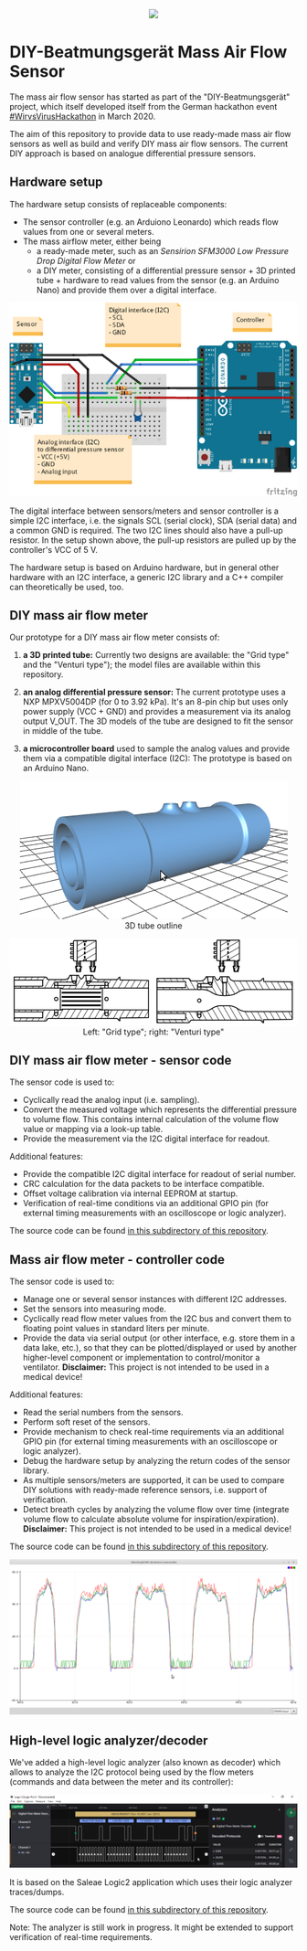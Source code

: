 <p align="center">
  <img src="../../../images/logo.png">
</p>

# DIY-Beatmungsgerät Mass Air Flow Sensor

The mass air flow sensor has started as part of the "DIY-Beatmungsgerät" project, which itself developed itself from the German hackathon event [#WirvsVirusHackathon](https://wirvsvirushackathon.org/) in March 2020.

The aim of this repository to provide data to use ready-made mass air flow sensors as well as build and verify DIY mass air flow sensors. The current DIY approach is based on analogue differential pressure sensors.

## Hardware setup

The hardware setup consists of replaceable components:

- The sensor controller (e.g. an Arduiono Leonardo) which reads flow values from one or several meters.
- The mass airflow meter, either being
  - a ready-made meter, such as an *Sensirion SFM3000 Low Pressure Drop Digital Flow Meter* or
  - a DIY meter, consisting of a differential pressure sensor + 3D printed tube + hardware to read values from the sensor (e.g. an Arduino Nano) and provide them over a digital interface.

<p align="center">
  <img src="./images/flow-meter-sketch_40p.png">
</p>


The digital interface between sensors/meters and sensor controller is a simple I2C interface, i.e. the signals SCL (serial clock), SDA (serial data) and a common GND is required. The two I2C lines should also have a pull-up resistor. In the setup shown above, the pull-up resistors are pulled up by the controller's VCC of 5 V.

The hardware setup is based on Arduino hardware, but in general other hardware with an I2C interface, a generic I2C library and a C++ compiler can theoretically be used, too.



## DIY mass air flow meter

Our prototype for a DIY mass air flow meter consists of:

1. **a 3D printed tube:**
   Currently two designs are available: the "Grid type" and the "Venturi type"); the model files are available within this repository.

2. **an analog differential pressure sensor:**
   The current prototype uses a NXP MPXV5004DP (for 0 to 3.92 kPa). It's an 8-pin chip but uses only power supply (VCC + GND) and provides a measurement via its analog output V_OUT. The 3D models of the tube are designed to fit the sensor in middle of the tube.

3.  **a microcontroller board** used to sample the analog values and provide them via a compatible digital interface (I2C):
   The prototype is based on an Arduino Nano. 

<p align="center">
  <img src="./images/tube.png"><br />
    3D tube outline
</p>

<p align="center">
  <img src="./images/sensor-tube-types.png"><br />
    Left: "Grid type"; right: "Venturi type"
</p>



## DIY mass air flow meter - sensor code

The sensor code is used to:

- Cyclically read the analog input (i.e. sampling).
- Convert the measured voltage which represents the differential pressure to volume flow.
  This contains internal calculation of the volume flow value or mapping via a look-up table.
- Provide the measurement via the I2C digital interface for readout.

Additional features:

- Provide the compatible I2C digital interface for readout of serial number.
- CRC calculation for the data packets to be interface compatible.
- Offset voltage calibration via internal EEPROM at startup.
- Verification of real-time conditions via an additional GPIO pin (for external timing measurements with an oscilloscope or logic analyzer).

The source code can be found [in this subdirectory of this repository](../sensor-software).



## Mass air flow meter - controller code

The sensor code is used to:

- Manage one or several sensor instances with different I2C addresses.
- Set the sensors into measuring mode.
- Cyclically read flow meter values from the I2C bus and convert them to floating point values in standard liters per minute.
- Provide the data via serial output (or other interface, e.g. store them in a data lake, etc.), so that they can be plotted/displayed or used by another higher-level component or implementation to control/monitor a ventilator.
  **Disclaimer:** This project is not intended to be used in a medical device!

Additional features:

- Read the serial numbers from the sensors.
- Perform soft reset of the sensors.
- Provide mechanism to check real-time requirements via an additional GPIO pin (for external timing measurements with an oscilloscope or logic analyzer).
- Debug the hardware setup by analyzing the return codes of the sensor library.
- As multiple sensors/meters are supported, it can be used to compare DIY solutions with ready-made reference sensors, i.e. support of verification.
- Detect breath cycles by analyzing the volume flow over time (integrate volume flow to calculate absolute volume for inspiration/expiration).
  **Disclaimer:** This project is not intended to be used in a medical device!

The source code can be found [in this subdirectory of this repository](../controller-software).

<p align="center">
  <img src="./images/multiple-sensors.png">
</p>


## High-level logic analyzer/decoder

We've added a high-level logic analyzer (also known as decoder) which allows to analyze the I2C protocol being used by the flow meters (commands and data between the meter and its controller):

<p align="center">
  <img src="./images/high-level-logic-analyzer-decoder.png">
</p>
It is based on the Saleae Logic2 application which uses their logic analyzer traces/dumps.

The source code can be found [in this subdirectory of this repository](../sensor-decoder).

Note: The analyzer is still work in progress. It might be extended to support verification of real-time requirements.
